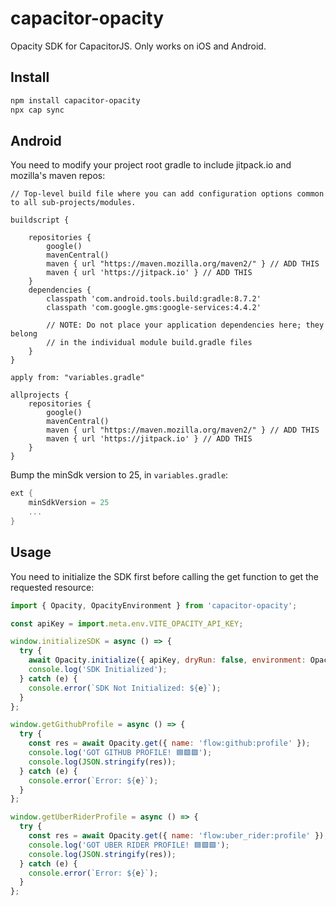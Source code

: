 # capacitor-opacity

Opacity SDK for CapacitorJS. Only works on iOS and Android.

## Install

```bash
npm install capacitor-opacity
npx cap sync
```

## Android

You need to modify your project root gradle to include jitpack.io and mozilla's maven repos:

```
// Top-level build file where you can add configuration options common to all sub-projects/modules.

buildscript {

    repositories {
        google()
        mavenCentral()
        maven { url "https://maven.mozilla.org/maven2/" } // ADD THIS
        maven { url 'https://jitpack.io' } // ADD THIS
    }
    dependencies {
        classpath 'com.android.tools.build:gradle:8.7.2'
        classpath 'com.google.gms:google-services:4.4.2'

        // NOTE: Do not place your application dependencies here; they belong
        // in the individual module build.gradle files
    }
}

apply from: "variables.gradle"

allprojects {
    repositories {
        google()
        mavenCentral()
        maven { url "https://maven.mozilla.org/maven2/" } // ADD THIS
        maven { url 'https://jitpack.io' } // ADD THIS
    }
}

```

Bump the minSdk version to 25, in `variables.gradle`:

```groovy
ext {
    minSdkVersion = 25
    ...
}
```

## Usage

You need to initialize the SDK first before calling the get function to get the requested resource:

```js
import { Opacity, OpacityEnvironment } from 'capacitor-opacity';

const apiKey = import.meta.env.VITE_OPACITY_API_KEY;

window.initializeSDK = async () => {
  try {
    await Opacity.initialize({ apiKey, dryRun: false, environment: OpacityEnvironment.Production });
    console.log('SDK Initialized');
  } catch (e) {
    console.error(`SDK Not Initialized: ${e}`);
  }
};

window.getGithubProfile = async () => {
  try {
    const res = await Opacity.get({ name: 'flow:github:profile' });
    console.log('GOT GITHUB PROFILE! 🟦🟩🟩');
    console.log(JSON.stringify(res));
  } catch (e) {
    console.error(`Error: ${e}`);
  }
};

window.getUberRiderProfile = async () => {
  try {
    const res = await Opacity.get({ name: 'flow:uber_rider:profile' });
    console.log('GOT UBER RIDER PROFILE! 🟦🟩🟩');
    console.log(JSON.stringify(res));
  } catch (e) {
    console.error(`Error: ${e}`);
  }
};
```
